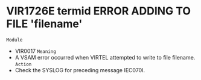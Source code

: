 # VIR1726E termid ERROR ADDING TO FILE 'filename'
`Module`
- VIR0017
`Meaning`
- A VSAM error occurred when VIRTEL attempted to write to file filename.
`Action`
- Check the SYSLOG for preceding message IEC070I.
